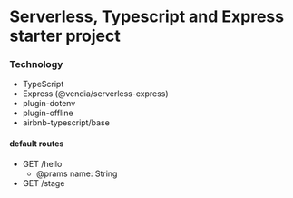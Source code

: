 # Serverless, Typescript and Express starter project

### Technology

- TypeScript
- Express (@vendia/serverless-express)
- plugin-dotenv
- plugin-offline
- airbnb-typescript/base

#### default routes

- GET /hello
  - @prams name: String
- GET /stage
